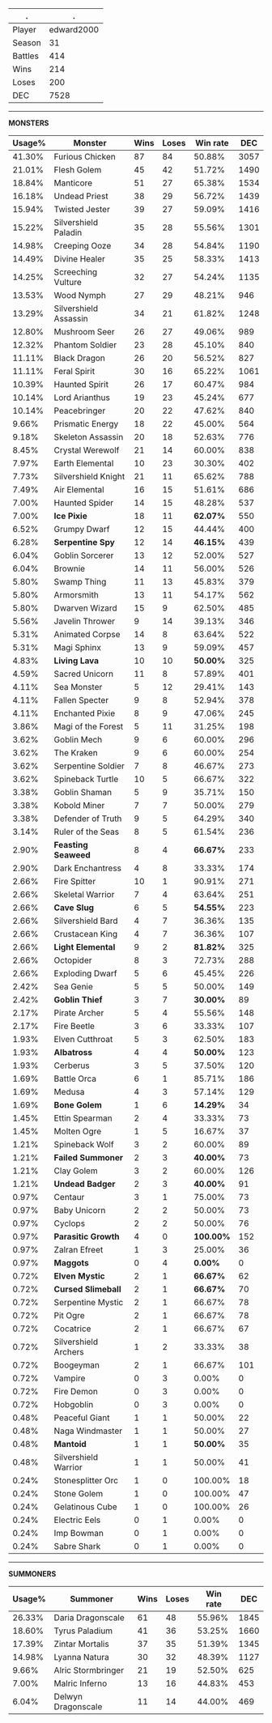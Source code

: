 .|.
|-|-
Player|edward2000
Season|31
Battles|414
Wins|214
Loses|200
DEC|7528

---
**MONSTERS**

Usage%|Monster|Wins|Loses|Win rate|DEC|
-|-|-|-|-|-|
41.30%|Furious Chicken|87|84|50.88%|3057|
21.01%|Flesh Golem|45|42|51.72%|1490|
18.84%|Manticore|51|27|65.38%|1534|
16.18%|Undead Priest|38|29|56.72%|1439|
15.94%|Twisted Jester|39|27|59.09%|1416|
15.22%|Silvershield Paladin|35|28|55.56%|1301|
14.98%|Creeping Ooze|34|28|54.84%|1190|
14.49%|Divine Healer|35|25|58.33%|1413|
14.25%|Screeching Vulture|32|27|54.24%|1135|
13.53%|Wood Nymph|27|29|48.21%|946|
13.29%|Silvershield Assassin|34|21|61.82%|1248|
12.80%|Mushroom Seer|26|27|49.06%|989|
12.32%|Phantom Soldier|23|28|45.10%|840|
11.11%|Black Dragon|26|20|56.52%|827|
11.11%|Feral Spirit|30|16|65.22%|1061|
10.39%|Haunted Spirit|26|17|60.47%|984|
10.14%|Lord Arianthus|19|23|45.24%|677|
10.14%|Peacebringer|20|22|47.62%|840|
9.66%|Prismatic Energy|18|22|45.00%|564|
9.18%|Skeleton Assassin|20|18|52.63%|776|
8.45%|Crystal Werewolf|21|14|60.00%|838|
7.97%|Earth Elemental|10|23|30.30%|402|
7.73%|Silvershield Knight|21|11|65.62%|788|
7.49%|Air Elemental|16|15|51.61%|686|
7.00%|Haunted Spider|14|15|48.28%|537|
7.00%|**Ice Pixie**|18|11|**62.07%**|550|
6.52%|Grumpy Dwarf|12|15|44.44%|400|
6.28%|**Serpentine Spy**|12|14|**46.15%**|439|
6.04%|Goblin Sorcerer|13|12|52.00%|527|
6.04%|Brownie|14|11|56.00%|526|
5.80%|Swamp Thing|11|13|45.83%|379|
5.80%|Armorsmith|13|11|54.17%|562|
5.80%|Dwarven Wizard|15|9|62.50%|485|
5.56%|Javelin Thrower|9|14|39.13%|346|
5.31%|Animated Corpse|14|8|63.64%|522|
5.31%|Magi Sphinx|13|9|59.09%|457|
4.83%|**Living Lava**|10|10|**50.00%**|325|
4.59%|Sacred Unicorn|11|8|57.89%|401|
4.11%|Sea Monster|5|12|29.41%|143|
4.11%|Fallen Specter|9|8|52.94%|378|
4.11%|Enchanted Pixie|8|9|47.06%|245|
3.86%|Magi of the Forest|5|11|31.25%|198|
3.62%|Goblin Mech|9|6|60.00%|296|
3.62%|The Kraken|9|6|60.00%|254|
3.62%|Serpentine Soldier|7|8|46.67%|273|
3.62%|Spineback Turtle|10|5|66.67%|322|
3.38%|Goblin Shaman|5|9|35.71%|150|
3.38%|Kobold Miner|7|7|50.00%|279|
3.38%|Defender of Truth|9|5|64.29%|340|
3.14%|Ruler of the Seas|8|5|61.54%|236|
2.90%|**Feasting Seaweed**|8|4|**66.67%**|233|
2.90%|Dark Enchantress|4|8|33.33%|174|
2.66%|Fire Spitter|10|1|90.91%|271|
2.66%|Skeletal Warrior|7|4|63.64%|251|
2.66%|**Cave Slug**|6|5|**54.55%**|223|
2.66%|Silvershield Bard|4|7|36.36%|135|
2.66%|Crustacean King|4|7|36.36%|107|
2.66%|**Light Elemental**|9|2|**81.82%**|325|
2.66%|Octopider|8|3|72.73%|288|
2.66%|Exploding Dwarf|5|6|45.45%|226|
2.42%|Sea Genie|5|5|50.00%|149|
2.42%|**Goblin Thief**|3|7|**30.00%**|89|
2.17%|Pirate Archer|5|4|55.56%|148|
2.17%|Fire Beetle|3|6|33.33%|107|
1.93%|Elven Cutthroat|5|3|62.50%|183|
1.93%|**Albatross**|4|4|**50.00%**|123|
1.93%|Cerberus|3|5|37.50%|120|
1.69%|Battle Orca|6|1|85.71%|186|
1.69%|Medusa|4|3|57.14%|129|
1.69%|**Bone Golem**|1|6|**14.29%**|34|
1.45%|Ettin Spearman|2|4|33.33%|73|
1.45%|Molten Ogre|1|5|16.67%|37|
1.21%|Spineback Wolf|3|2|60.00%|89|
1.21%|**Failed Summoner**|2|3|**40.00%**|73|
1.21%|Clay Golem|3|2|60.00%|126|
1.21%|**Undead Badger**|2|3|**40.00%**|91|
0.97%|Centaur|3|1|75.00%|73|
0.97%|Baby Unicorn|2|2|50.00%|73|
0.97%|Cyclops|2|2|50.00%|76|
0.97%|**Parasitic Growth**|4|0|**100.00%**|152|
0.97%|Zalran Efreet|1|3|25.00%|36|
0.97%|**Maggots**|0|4|**0.00%**|0|
0.72%|**Elven Mystic**|2|1|**66.67%**|62|
0.72%|**Cursed Slimeball**|2|1|**66.67%**|70|
0.72%|Serpentine Mystic|2|1|66.67%|78|
0.72%|Pit Ogre|2|1|66.67%|78|
0.72%|Cocatrice|2|1|66.67%|67|
0.72%|Silvershield Archers|1|2|33.33%|38|
0.72%|Boogeyman|2|1|66.67%|101|
0.72%|Vampire|0|3|0.00%|0|
0.72%|Fire Demon|0|3|0.00%|0|
0.72%|Hobgoblin|0|3|0.00%|0|
0.48%|Peaceful Giant|1|1|50.00%|22|
0.48%|Naga Windmaster|1|1|50.00%|27|
0.48%|**Mantoid**|1|1|**50.00%**|35|
0.48%|Silvershield Warrior|1|1|50.00%|41|
0.24%|Stonesplitter Orc|1|0|100.00%|18|
0.24%|Stone Golem|1|0|100.00%|47|
0.24%|Gelatinous Cube|1|0|100.00%|26|
0.24%|Electric Eels|0|1|0.00%|0|
0.24%|Imp Bowman|0|1|0.00%|0|
0.24%|Sabre Shark|0|1|0.00%|0|

---
**SUMMONERS**

Usage%|Summoner|Wins|Loses|Win rate|DEC|
-|-|-|-|-|-|
26.33%|Daria Dragonscale|61|48|55.96%|1845|
18.60%|Tyrus Paladium|41|36|53.25%|1660|
17.39%|Zintar Mortalis|37|35|51.39%|1345|
14.98%|Lyanna Natura|30|32|48.39%|1127|
9.66%|Alric Stormbringer|21|19|52.50%|625|
7.00%|Malric Inferno|13|16|44.83%|453|
6.04%|Delwyn Dragonscale|11|14|44.00%|469|
